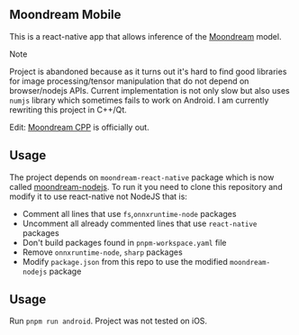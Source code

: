 ## Moondream Mobile

This is a react-native app that allows inference of the [Moondream](https://github.com/vikhyat/moondream) model.

> [!NOTE]
> Project is abandoned because as it turns out it's hard to find good libraries for image processing/tensor manipulation that do not depend on browser/nodejs APIs. Current implementation is not only slow but also uses `numjs` library which sometimes fails to work on Android. I am currently rewriting this project in C++/Qt.
>
> Edit: [Moondream CPP](https://github.com/leszkolukasz/moondream-cpp) is officially out.

## Usage

The project depends on `moondream-react-native` package which is now called [moondream-nodejs](https://github.com/leszkolukasz/moondream-nodejs). To run it you need to clone this repository and modify it to use react-native not NodeJS that is:

- Comment all lines that use `fs`,`onnxruntime-node` packages
- Uncomment all already commented lines that use `react-native` packages
- Don't build packages found in `pnpm-workspace.yaml` file
- Remove `onnxruntime-node`, `sharp` packages
- Modify `package.json` from this repo to use the modified `moondream-nodejs` package

## Usage

Run `pnpm run android`. Project was not tested on iOS.
